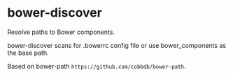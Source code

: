 # bower-discover
Resolve paths to Bower components.

bower-discover scans for .bowerrc config file or use bower_components as the base path.

Based on bower-path ```https://github.com/cobbdb/bower-path```.
